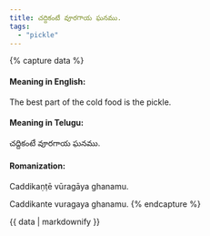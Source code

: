 ```yaml
---
title: చద్దికంటే వూరగాయ ఘనము.
tags:
  - "pickle"
---
```


{% capture data %}
#### Meaning in English:
The best part of the cold food is the pickle.

#### Meaning in Telugu:
చద్దికంటే వూరగాయ ఘనము.

#### Romanization:
Caddikaṇṭē vūragāya ghanamu.

Caddikante vuragaya ghanamu.
{% endcapture %}

{{ data | markdownify }}


